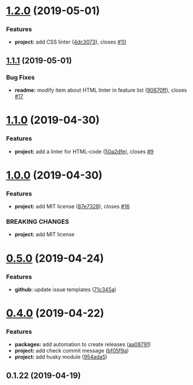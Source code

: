 <a name="1.2.0"></a>
# [1.2.0](https://github.com/ecmatonix/starter-website-lite/compare/v1.1.1...v1.2.0) (2019-05-01)


### Features

* **project:** add CSS linter ([4dc3073](https://github.com/ecmatonix/starter-website-lite/commit/4dc3073)), closes [#10](https://github.com/ecmatonix/starter-website-lite/issues/10)



<a name="1.1.1"></a>
## [1.1.1](https://github.com/ecmatonix/starter-website-lite/compare/v1.1.0...v1.1.1) (2019-05-01)


### Bug Fixes

* **readme:** modify item about HTML linter in feature list ([90670ff](https://github.com/ecmatonix/starter-website-lite/commit/90670ff)), closes [#17](https://github.com/ecmatonix/starter-website-lite/issues/17)



<a name="1.1.0"></a>
# [1.1.0](https://github.com/ecmatonix/starter-website-lite/compare/v1.0.0...v1.1.0) (2019-04-30)


### Features

* **project:** add a linter for HTML-code ([50a2dfe](https://github.com/ecmatonix/starter-website-lite/commit/50a2dfe)), closes [#9](https://github.com/ecmatonix/starter-website-lite/issues/9)



<a name="1.0.0"></a>
# [1.0.0](https://github.com/ecmatonix/starter-website-lite/compare/v0.5.0...v1.0.0) (2019-04-30)


### Features

* **project:** add MIT license ([87e7328](https://github.com/ecmatonix/starter-website-lite/commit/87e7328)), closes [#16](https://github.com/ecmatonix/starter-website-lite/issues/16)


### BREAKING CHANGES

* **project:** add MIT license



<a name="0.5.0"></a>
# [0.5.0](https://github.com/ecmatonix/starter-website-lite/compare/v0.4.0...v0.5.0) (2019-04-24)


### Features

* **github:** update issue templates ([71c345a](https://github.com/ecmatonix/starter-website-lite/commit/71c345a))



<a name="0.4.0"></a>
# [0.4.0](https://github.com/ecmatonix/starter-website-lite/compare/v0.1.22...v0.4.0) (2019-04-22)


### Features

* **packages:** add automation to create releases ([aa08791](https://github.com/ecmatonix/starter-website-lite/commit/aa08791))
* **project:** add check commit message ([bf05f9a](https://github.com/ecmatonix/starter-website-lite/commit/bf05f9a))
* **project:** add husky module ([954ada5](https://github.com/ecmatonix/starter-website-lite/commit/954ada5))



<a name="0.1.22"></a>
## 0.1.22 (2019-04-19)



